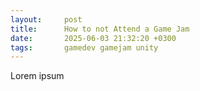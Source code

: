 ```yaml
---
layout:     post
title:      How to not Attend a Game Jam
date:       2025-06-03 21:32:20 +0300
tags:       gamedev gamejam unity
---
```

Lorem ipsum
